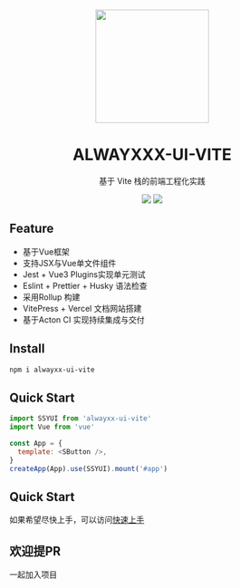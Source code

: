 <br/>
<p align="center">
<img src="https://vitejs.dev/logo-with-name-light.png" style="width: 200px">
</p>

<h1 align="center">ALWAYXXX-UI-VITE</h1>
<p align="center">
  基于 Vite 栈的前端工程化实践
</p>

<p align="center">
<a>
<img src="https://img.shields.io/github/license/alwayXXX/Component-Library?color=blue">
</a>
<a href="https://codecov.io/github/alwayXXX/Component-Library" >
 <img src="https://codecov.io/github/alwayXXX/Component-Library/graph/badge.svg?token=PLBOCCQEYX"/>
 </a>
</p>

## Feature
- 基于Vue框架
- 支持JSX与Vue单文件组件
- Jest + Vue3 Plugins实现单元测试
- Eslint + Prettier + Husky 语法检查
- 采用Rollup 构建
- VitePress + Vercel 文档网站搭建
- 基于Acton CI 实现持续集成与交付

## Install
```bash
npm i alwayxx-ui-vite
```

## Quick Start
```js
import SSYUI from 'alwayxx-ui-vite'
import Vue from 'vue'

const App = {
  template: <SButton />,
}
createApp(App).use(SSYUI).mount('#app')
```

## Quick Start
如果希望尽快上手，可以访问[快速上手](https://component-library-h8nqx5edq-alwayxxs-projects.vercel.app/)

## 欢迎提PR
一起加入项目
